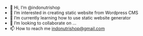 - 👋 Hi, I’m @indonutrishop
- 👀 I’m interested in creating static website from Wordpress CMS
- 🌱 I’m currently learning how to use static website generator
- 💞️ I’m looking to collaborate on ...
- 📫 How to reach me indonutrishop@gmail.com

<!---
indonutrishop/indonutrishop is a ✨ special ✨ repository because its `README.md` (this file) appears on your GitHub profile.
You can click the Preview link to take a look at your changes.
--->

